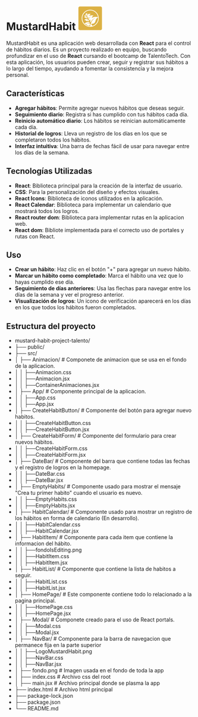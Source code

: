 # MustardHabit <img src="./src/NavBar/LogoMustardHabit.png"> 

MustardHabit es una aplicación web desarrollada con **React** para el control de hábitos diarios. Es un proyecto realizado en equipo, buscando profundizar en el uso de **React** cursando el bootcamp de TalentoTech. Con esta aplicación, los usuarios pueden crear, seguir y registrar sus hábitos a lo largo del tiempo, ayudando a fomentar la consistencia y la mejora personal.

## Características

- **Agregar hábitos**: Permite agregar nuevos hábitos que deseas seguir.
- **Seguimiento diario**: Registra si has cumplido con tus hábitos cada día.
- **Reinicio automático diario**: Los hábitos se reinician automáticamente cada día.
- **Historial de logros**: Lleva un registro de los días en los que se completaron todos los hábitos.
- **Interfaz intuitiva**: Una barra de fechas fácil de usar para navegar entre los días de la semana.

## Tecnologías Utilizadas

- **React**: Biblioteca principal para la creación de la interfaz de usuario.
- **CSS**: Para la personalización del diseño y efectos visuales.
- **React Icons**: Biblioteca de iconos utilizados en la aplicación.
- **React Calendar**: Biblioteca para implementar un calendario que mostrará todos los logros.
- **React router dom**: Biblioteca para implementar rutas en la aplicacion web.
- **React dom**: Bibliote implementada para el correcto uso de portales y rutas con React.

## Uso

- **Crear un hábito**: Haz clic en el botón "+" para agregar un nuevo hábito.
- **Marcar un hábito como completado**: Marca el hábito una vez que lo hayas cumplido ese día.
- **Seguimiento de días anteriores**: Usa las flechas para navegar entre los días de la semana y ver el progreso anterior.
- **Visualización de logros**: Un icono de verificación aparecerá en los días en los que todos los hábitos fueron completados.

## Estructura del proyecto

- mustard-habit-project-talento/
- ├── public/
- ├── src/
- │   ├── Animacion/                 # Componete de animacion que se usa en el fondo de la aplicacion.
- │   │   ├──Animacion.css   
- │   │   ├──Animacion.jsx
- │   │   ├──ContainerAnimaciones.jsx
- │   ├── App/                       # Componente principal de la aplicacion.
- │   │   ├──App.css   
- │   │   ├──App.jsx
- │   ├── CreateHabitButton/         # Componente del botón para agregar nuevo habitos.   
- │   │   ├──CreateHabitButton.css   
- │   │   ├──CreateHabitButton.jsx
- │   ├── CreateHabitForm/           # Componente del formulario para crear nuevos hábitos.
- │   │   ├──CreateHabitForm.css
- │   │   ├──CreateHabitForm.jsx
- │   ├── DateBar/                   # Componente del barra que contiene todas las fechas y el registro de logros en la homepage.
- │   │   ├──DateBar.css
- │   │   ├──DateBar.jsx
- │   ├── EmptyHabits/               # Componente usado para mostrar el mensaje "Crea tu primer habito" cuando el usuario es nuevo.
- │   │   ├──EmptyHabits.css
- │   │   ├──EmptyHabits.jsx
- │   ├── HabitCalendar/             # Componente usado para mostrar un registro de los hábitos en forma de calendario (En desarrollo).
- │   │   ├──HabitCalendar.css   
- │   │   ├──HabitCalendar.jsx
- │   ├── HabitItem/                 # Componente para cada item que contiene la informacion del hábito.
- │   │   ├──fondoIsEditing.png
- │   │   ├──HabitItem.css   
- │   │   ├──HabitItem.jsx
- │   ├── HabitList/                 # Componente que contiene la lista de habitos a seguir.
- │   │   ├──HabitList.css   
- │   │   ├──HabitList.jsx
- │   ├── HomePage/                  # Este componente contiene todo lo relacionado a la pagina principal.
- │   │   ├──HomePage.css   
- │   │   ├──HomePage.jsx
- │   ├── Modal/                     # Componete creado para el uso de React portals.
- │   │   ├──Modal.css
- │   │   ├──Modal.jsx
- │   ├── NavBar/                    # Componente para la barra de navegacion que permanece fija en la parte superior
- │   │   ├──LogoMustardHabit.png
- │   │   ├──NavBar.css
- │   │   ├──NavBar.jsx
- │   ├── fondo.png                  # Imagen usada en el fondo de toda la app
- │   ├── index.css                  # Archivo css del root
- │   ├── main.jsx                   # Archivo principal donde se plasma la app
- ├── index.html                     # Archivo html principal
- ├── package-lock.json
- ├── package.json
- └── README.md